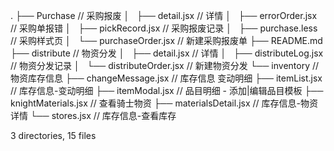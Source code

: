.
├── Purchase                   // 采购报废
│   ├── detail.jsx             // 详情
│   ├── errorOrder.jsx         // 采购单报错
│   ├── pickRecord.jsx         // 采购报废记录
│   ├── purchase.less          // 采购样式页
│   └── purchaseOrder.jsx      // 新建采购报废单
├── README.md
├── distribute                 // 物资分发
│   ├── detail.jsx             // 详情
│   ├── distributeLog.jsx      // 物资分发记录
│   └── distributeOrder.jsx    // 新建物资分发
└── inventory                  // 物资库存信息
    ├── changeMessage.jsx      // 库存信息 变动明细
    ├── itemList.jsx           // 库存信息-变动明细
    ├── itemModal.jsx          // 品目明细 - 添加|编辑品目模板
    ├── knightMaterials.jsx    // 查看骑士物资
    ├── materialsDetail.jsx    // 库存信息-物资详情
    └── stores.jsx             // 库存信息-查看库存

3 directories, 15 files
